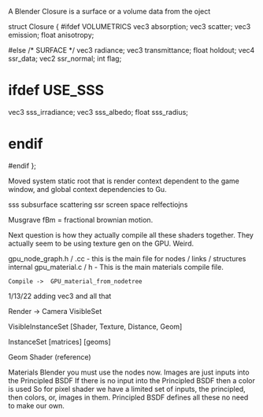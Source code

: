﻿
 A Blender Closure is a surface or a volume data from the oject

struct Closure {
#ifdef VOLUMETRICS
  vec3 absorption;
  vec3 scatter;
  vec3 emission;
  float anisotropy;

#else /* SURFACE */
  vec3 radiance;
  vec3 transmittance;
  float holdout;
  vec4 ssr_data;
  vec2 ssr_normal;
  int flag;
#  ifdef USE_SSS
  vec3 sss_irradiance;
  vec3 sss_albedo;
  float sss_radius;
#  endif

#endif
};

Moved system static root that is render context dependent to the game window, and global context dependencies to Gu.

sss subsurface scattering
ssr screen space relfectiojns
 
 Musgrave fBm = fractional brownian motion.
 
Next question is how they actually compile all these shaders together. They actually seem to be using texture gen on the GPU. Weird.
 
 gpu_node_graph.h / .cc - this is the main file for nodes / links / structures
 internal gpu_material.c / h - This is the main materials compile file.
 
    Compile ->  GPU_material_from_nodetree
 
 1/13/22 adding vec3 and all that
 
 
 Render -> Camera VisibleSet
 
 VisibleInstanceSet
    [Shader, Texture, Distance, Geom]
    
 InstanceSet
    [matrices]
    [geoms]
    
 Geom
    Shader (reference)
 
 
 Materials 
 Blender you must use the nodes now. Images are just inputs into the Principled BSDF
 If there is no input into the Principled BSDF then a color is used
 So for pixel shader we have a limited set of inputs, the principled, then colors, or, images in them.
 Principled BSDF defines all these no need to make our own.